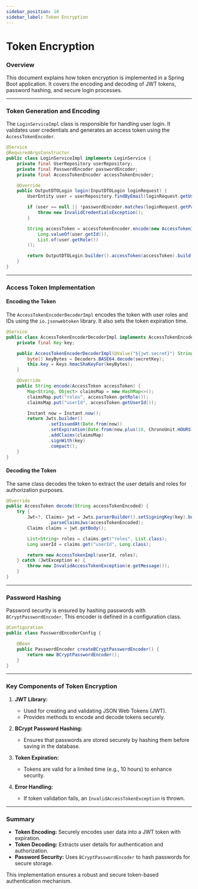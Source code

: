 ```yaml
---
sidebar_position: 10
sidebar_label: Token Encryption
---
```


# Token Encryption

### **Overview**

This document explains how token encryption is implemented in a Spring Boot application. It covers the encoding and decoding of JWT tokens, password hashing, and secure login processes.

---

### **Token Generation and Encoding**

The `LoginServiceImpl` class is responsible for handling user login. It validates user credentials and generates an access token using the `AccessTokenEncoder`.

```java title="LoginServiceImpl.java"
@Service
@RequiredArgsConstructor
public class LoginServiceImpl implements LoginService {
    private final UserRepository userRepository;
    private final PasswordEncoder passwordEncoder;
    private final AccessTokenEncoder accessTokenEncoder;

    @Override
    public OutputDTOLogin login(InputDTOLogin loginRequest) {
        UserEntity user = userRepository.findByEmail(loginRequest.getUsername());

        if (user == null || !passwordEncoder.matches(loginRequest.getPassword(), user.getPassword())) {
            throw new InvalidCredentialsException();
        }

        String accessToken = accessTokenEncoder.encode(new AccessTokenImpl(
            Long.valueOf(user.getId()), 
            List.of(user.getRole())
        ));

        return OutputDTOLogin.builder().accessToken(accessToken).build();
    }
}
```

---

### **Access Token Implementation**

#### **Encoding the Token**

The `AccessTokenEncoderDecoderImpl` encodes the token with user roles and IDs using the `io.jsonwebtoken` library. It also sets the token expiration time.

```java title="AccessTokenEncoderDecoderImpl.java (Encode)"
@Service
public class AccessTokenEncoderDecoderImpl implements AccessTokenEncoder {
    private final Key key;

    public AccessTokenEncoderDecoderImpl(@Value("${jwt.secret}") String secretKey) {
        byte[] keyBytes = Decoders.BASE64.decode(secretKey);
        this.key = Keys.hmacShaKeyFor(keyBytes);
    }

    @Override
    public String encode(AccessToken accessToken) {
        Map<String, Object> claimsMap = new HashMap<>();
        claimsMap.put("roles", accessToken.getRole());
        claimsMap.put("userId", accessToken.getUserId());

        Instant now = Instant.now();
        return Jwts.builder()
                .setIssuedAt(Date.from(now))
                .setExpiration(Date.from(now.plus(10, ChronoUnit.HOURS)))
                .addClaims(claimsMap)
                .signWith(key)
                .compact();
    }
}
```

#### **Decoding the Token**

The same class decodes the token to extract the user details and roles for authorization purposes.

```java title="AccessTokenEncoderDecoderImpl.java (Decode)"
@Override
public AccessToken decode(String accessTokenEncoded) {
    try {
        Jwt<?, Claims> jwt = Jwts.parserBuilder().setSigningKey(key).build()
                .parseClaimsJws(accessTokenEncoded);
        Claims claims = jwt.getBody();

        List<String> roles = claims.get("roles", List.class);
        Long userId = claims.get("userId", Long.class);

        return new AccessTokenImpl(userId, roles);
    } catch (JwtException e) {
        throw new InvalidAccessTokenException(e.getMessage());
    }
}
```

---

### **Password Hashing**

Password security is ensured by hashing passwords with `BCryptPasswordEncoder`. This encoder is defined in a configuration class.

```java title="PasswordEncoderConfig.java"
@Configuration
public class PasswordEncoderConfig {

    @Bean
    public PasswordEncoder createBCryptPasswordEncoder() {
        return new BCryptPasswordEncoder();
    }
}
```

---

### **Key Components of Token Encryption**

1. **JWT Library:**
   - Used for creating and validating JSON Web Tokens (JWT).
   - Provides methods to encode and decode tokens securely.

2. **BCrypt Password Hashing:**
   - Ensures that passwords are stored securely by hashing them before saving in the database.

3. **Token Expiration:**
   - Tokens are valid for a limited time (e.g., 10 hours) to enhance security.

4. **Error Handling:**
   - If token validation fails, an `InvalidAccessTokenException` is thrown.

---

### **Summary**

- **Token Encoding:** Securely encodes user data into a JWT token with expiration.
- **Token Decoding:** Extracts user details for authentication and authorization.
- **Password Security:** Uses `BCryptPasswordEncoder` to hash passwords for secure storage.

This implementation ensures a robust and secure token-based authentication mechanism.